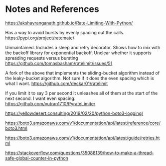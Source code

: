 # Notes and References

https://akshayranganath.github.io/Rate-Limiting-With-Python/

Has a way to avoid bursts by evenly spacing out the calls.
https://pypi.org/project/ratemate/

Unmaintained. Includes a sleep and retry decorator. Shows how to mix with the backoff library for exponential backoff. Unclear whether it supports spreading requests versus bursting
https://github.com/tomasbasham/ratelimit/issues/51

A fork of the above that implements the sliding-bucket algorithm instead of the leaky-bucket algorithm. Not sure if it does the even spacing which is what I want.
https://github.com/deckar01/ratelimit

If you limit it to say 3 per second it unleashes all of them at the start of the next second.
I want even spacing.
https://github.com/vutran1710/PyrateLimiter

https://yellowdesert.consulting/2019/02/20/python-boto3-logging/

https://boto3.amazonaws.com/v1/documentation/api/latest/reference/core/boto3.html

https://boto3.amazonaws.com/v1/documentation/api/latest/guide/retries.html

https://stackoverflow.com/questions/35088139/how-to-make-a-thread-safe-global-counter-in-python